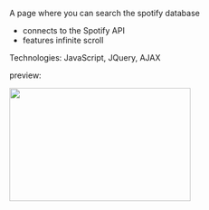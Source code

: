 <p>
                            A page where you can search the spotify database
                            <ul>
                                <li>connects to the Spotify API</li>
                                <li>features infinite scroll</li>
                            </ul>
                        </p>
          <p>
          Technologies: JavaScript, JQuery, AJAX
          </p>
          <p>
  preview:
  </p>


<img src="Spotify.gif" width="320" height="200" controls preload></video>
